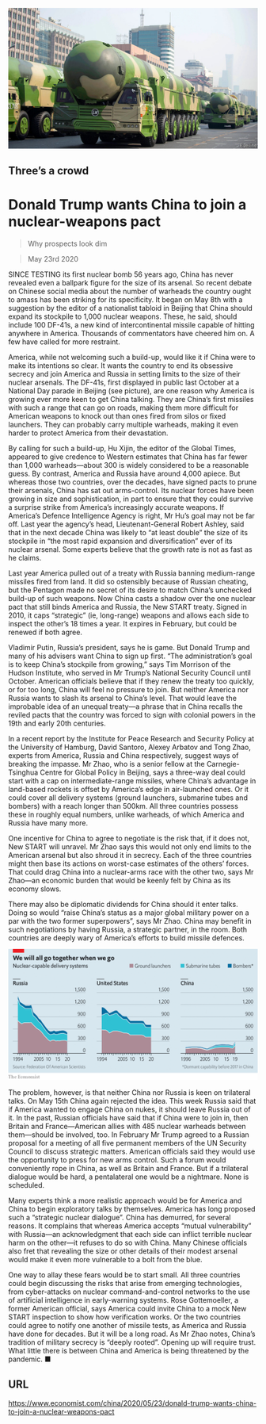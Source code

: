 ![](./images/20200523_CNP001_0.jpg)

## Three’s a crowd

# Donald Trump wants China to join a nuclear-weapons pact

> Why prospects look dim

> May 23rd 2020

SINCE TESTING its first nuclear bomb 56 years ago, China has never revealed even a ballpark figure for the size of its arsenal. So recent debate on Chinese social media about the number of warheads the country ought to amass has been striking for its specificity. It began on May 8th with a suggestion by the editor of a nationalist tabloid in Beijing that China should expand its stockpile to 1,000 nuclear weapons. These, he said, should include 100 DF-41s, a new kind of intercontinental missile capable of hitting anywhere in America. Thousands of commentators have cheered him on. A few have called for more restraint.

America, while not welcoming such a build-up, would like it if China were to make its intentions so clear. It wants the country to end its obsessive secrecy and join America and Russia in setting limits to the size of their nuclear arsenals. The DF-41s, first displayed in public last October at a National Day parade in Beijing (see picture), are one reason why America is growing ever more keen to get China talking. They are China’s first missiles with such a range that can go on roads, making them more difficult for American weapons to knock out than ones fired from silos or fixed launchers. They can probably carry multiple warheads, making it even harder to protect America from their devastation.

By calling for such a build-up, Hu Xijin, the editor of the Global Times, appeared to give credence to Western estimates that China has far fewer than 1,000 warheads—about 300 is widely considered to be a reasonable guess. By contrast, America and Russia have around 4,000 apiece. But whereas those two countries, over the decades, have signed pacts to prune their arsenals, China has sat out arms-control. Its nuclear forces have been growing in size and sophistication, in part to ensure that they could survive a surprise strike from America’s increasingly accurate weapons. If America’s Defence Intelligence Agency is right, Mr Hu’s goal may not be far off. Last year the agency’s head, Lieutenant-General Robert Ashley, said that in the next decade China was likely to “at least double” the size of its stockpile in “the most rapid expansion and diversification” ever of its nuclear arsenal. Some experts believe that the growth rate is not as fast as he claims.

Last year America pulled out of a treaty with Russia banning medium-range missiles fired from land. It did so ostensibly because of Russian cheating, but the Pentagon made no secret of its desire to match China’s unchecked build-up of such weapons. Now China casts a shadow over the one nuclear pact that still binds America and Russia, the New START treaty. Signed in 2010, it caps “strategic” (ie, long-range) weapons and allows each side to inspect the other’s 18 times a year. It expires in February, but could be renewed if both agree.

Vladimir Putin, Russia’s president, says he is game. But Donald Trump and many of his advisers want China to sign up first. “The administration’s goal is to keep China’s stockpile from growing,” says Tim Morrison of the Hudson Institute, who served in Mr Trump’s National Security Council until October. American officials believe that if they renew the treaty too quickly, or for too long, China will feel no pressure to join. But neither America nor Russia wants to slash its arsenal to China’s level. That would leave the improbable idea of an unequal treaty—a phrase that in China recalls the reviled pacts that the country was forced to sign with colonial powers in the 19th and early 20th centuries.

In a recent report by the Institute for Peace Research and Security Policy at the University of Hamburg, David Santoro, Alexey Arbatov and Tong Zhao, experts from America, Russia and China respectively, suggest ways of breaking the impasse. Mr Zhao, who is a senior fellow at the Carnegie-Tsinghua Centre for Global Policy in Beijing, says a three-way deal could start with a cap on intermediate-range missiles, where China’s advantage in land-based rockets is offset by America’s edge in air-launched ones. Or it could cover all delivery systems (ground launchers, submarine tubes and bombers) with a reach longer than 500km. All three countries possess these in roughly equal numbers, unlike warheads, of which America and Russia have many more.

One incentive for China to agree to negotiate is the risk that, if it does not, New START will unravel. Mr Zhao says this would not only end limits to the American arsenal but also shroud it in secrecy. Each of the three countries might then base its actions on worst-case estimates of the others’ forces. That could drag China into a nuclear-arms race with the other two, says Mr Zhao—an economic burden that would be keenly felt by China as its economy slows.

There may also be diplomatic dividends for China should it enter talks. Doing so would “raise China’s status as a major global military power on a par with the two former superpowers”, says Mr Zhao. China may benefit in such negotiations by having Russia, a strategic partner, in the room. Both countries are deeply wary of America’s efforts to build missile defences.

![](./images/20200523_CNC697.png)

The problem, however, is that neither China nor Russia is keen on trilateral talks. On May 15th China again rejected the idea. This week Russia said that if America wanted to engage China on nukes, it should leave Russia out of it. In the past, Russian officials have said that if China were to join in, then Britain and France—American allies with 485 nuclear warheads between them—should be involved, too. In February Mr Trump agreed to a Russian proposal for a meeting of all five permanent members of the UN Security Council to discuss strategic matters. American officials said they would use the opportunity to press for new arms control. Such a forum would conveniently rope in China, as well as Britain and France. But if a trilateral dialogue would be hard, a pentalateral one would be a nightmare. None is scheduled.

Many experts think a more realistic approach would be for America and China to begin exploratory talks by themselves. America has long proposed such a “strategic nuclear dialogue”. China has demurred, for several reasons. It complains that whereas America accepts “mutual vulnerability” with Russia—an acknowledgment that each side can inflict terrible nuclear harm on the other—it refuses to do so with China. Many Chinese officials also fret that revealing the size or other details of their modest arsenal would make it even more vulnerable to a bolt from the blue.

One way to allay these fears would be to start small. All three countries could begin discussing the risks that arise from emerging technologies, from cyber-attacks on nuclear command-and-control networks to the use of artificial intelligence in early-warning systems. Rose Gottemoeller, a former American official, says America could invite China to a mock New START inspection to show how verification works. Or the two countries could agree to notify one another of missile tests, as America and Russia have done for decades. But it will be a long road. As Mr Zhao notes, China’s tradition of military secrecy is “deeply rooted”. Opening up will require trust. What little there is between China and America is being threatened by the pandemic. ■

## URL

https://www.economist.com/china/2020/05/23/donald-trump-wants-china-to-join-a-nuclear-weapons-pact
